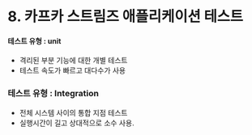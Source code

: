 # 8. 카프카 스트림즈 애플리케이션 테스트

#### 테스트 유형 : unit
 * 격리된 부분 기능에 대한 개별 테스트
 * 테스트 속도가 빠르고 대다수가 사용

### 테스트 유형 : Integration
 * 전체 시스템 사이의 통합 지점 테스트
 * 실행시간이 길고 상대적으로 소수 사용.
